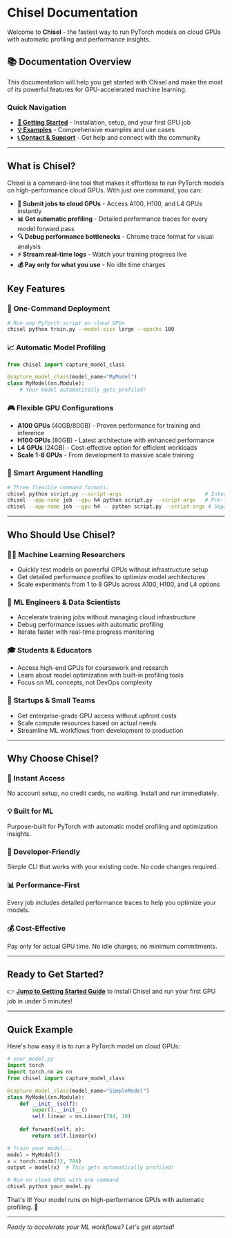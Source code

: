 # Chisel Documentation

Welcome to **Chisel** - the fastest way to run PyTorch models on cloud GPUs with automatic profiling and performance insights.

## 📚 Documentation Overview

This documentation will help you get started with Chisel and make the most of its powerful features for GPU-accelerated machine learning.

### Quick Navigation

- **[🚀 Getting Started](getting-started.md)** - Installation, setup, and your first GPU job
- **[💡 Examples](examples.md)** - Comprehensive examples and use cases  
- **[📞 Contact & Support](contact.md)** - Get help and connect with the community

---

## What is Chisel?

Chisel is a command-line tool that makes it effortless to run PyTorch models on high-performance cloud GPUs. With just one command, you can:

- **🚀 Submit jobs to cloud GPUs** - Access A100, H100, and L4 GPUs instantly
- **📊 Get automatic profiling** - Detailed performance traces for every model forward pass
- **🔍 Debug performance bottlenecks** - Chrome trace format for visual analysis
- **⚡ Stream real-time logs** - Watch your training progress live
- **💰 Pay only for what you use** - No idle time charges

## Key Features

### 🎯 **One-Command Deployment**
```bash
# Run any PyTorch script on cloud GPUs
chisel python train.py --model-size large --epochs 100
```

### 📈 **Automatic Model Profiling**
```python
from chisel import capture_model_class

@capture_model_class(model_name="MyModel")
class MyModel(nn.Module):
    # Your model automatically gets profiled!
```

### 🎮 **Flexible GPU Configurations**
- **A100 GPUs** (40GB/80GB) - Proven performance for training and inference
- **H100 GPUs** (80GB) - Latest architecture with enhanced performance
- **L4 GPUs** (24GB) - Cost-effective option for efficient workloads
- **Scale 1-8 GPUs** - From development to massive scale training

### 🔧 **Smart Argument Handling**
```bash
# Three flexible command formats:
chisel python script.py --script-args                           # Interactive
chisel --app-name job --gpu h4 python script.py --script-args   # Pre-filled  
chisel --app-name job --gpu h4 -- python script.py --script-args # Separator
```

---

## Who Should Use Chisel?

### 🧑‍🔬 **Machine Learning Researchers**
- Quickly test models on powerful GPUs without infrastructure setup
- Get detailed performance profiles to optimize model architectures
- Scale experiments from 1 to 8 GPUs across A100, H100, and L4 options

### 🏢 **ML Engineers & Data Scientists**  
- Accelerate training jobs without managing cloud infrastructure
- Debug performance issues with automatic profiling
- Iterate faster with real-time progress monitoring

### 🎓 **Students & Educators**
- Access high-end GPUs for coursework and research
- Learn about model optimization with built-in profiling tools
- Focus on ML concepts, not DevOps complexity

### 🚀 **Startups & Small Teams**
- Get enterprise-grade GPU access without upfront costs
- Scale compute resources based on actual needs
- Streamline ML workflows from development to production

---

## Why Choose Chisel?

### **🚀 Instant Access**
No account setup, no credit cards, no waiting. Install and run immediately.

### **💡 Built for ML**
Purpose-built for PyTorch with automatic model profiling and optimization insights.

### **🎯 Developer-Friendly**
Simple CLI that works with your existing code. No code changes required.

### **📊 Performance-First**
Every job includes detailed performance traces to help you optimize your models.

### **💰 Cost-Effective**
Pay only for actual GPU time. No idle charges, no minimum commitments.

---

## Ready to Get Started?

👉 **[Jump to Getting Started Guide](getting-started.md)** to install Chisel and run your first GPU job in under 5 minutes!

---

## Quick Example

Here's how easy it is to run a PyTorch model on cloud GPUs:

```python
# your_model.py
import torch
import torch.nn as nn
from chisel import capture_model_class

@capture_model_class(model_name="SimpleModel")
class MyModel(nn.Module):
    def __init__(self):
        super().__init__()
        self.linear = nn.Linear(784, 10)
    
    def forward(self, x):
        return self.linear(x)

# Train your model...
model = MyModel()
x = torch.randn(32, 784)
output = model(x)  # This gets automatically profiled!
```

```bash
# Run on cloud GPUs with one command
chisel python your_model.py
```

That's it! Your model runs on high-performance GPUs with automatic profiling. 🎉

---

*Ready to accelerate your ML workflows? Let's get started!*
